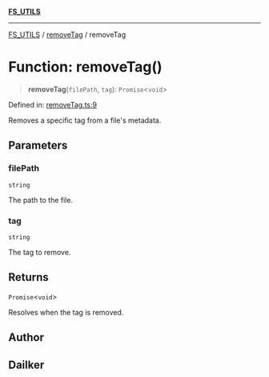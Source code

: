 [**FS_UTILS**](../../README.md)

***

[FS_UTILS](../../README.md) / [removeTag](../README.md) / removeTag

# Function: removeTag()

> **removeTag**(`filePath`, `tag`): `Promise`\<`void`\>

Defined in: [removeTag.ts:9](https://github.com/dailker/everyutil-js/blob/7799f3f003cb23f425be3f1c83c38483e2648188/src/fs/removeTag.ts#L9)

Removes a specific tag from a file's metadata.

## Parameters

### filePath

`string`

The path to the file.

### tag

`string`

The tag to remove.

## Returns

`Promise`\<`void`\>

Resolves when the tag is removed.

## Author

## Dailker
